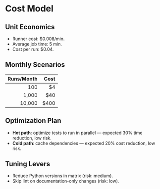 # Cost Model

## Unit Economics
- Runner cost: $0.008/min.
- Average job time: 5 min.
- Cost per run: $0.04.

## Monthly Scenarios
| Runs/Month | Cost |
|-----------:|-----:|
| 100        | $4   |
| 1,000      | $40  |
| 10,000     | $400 |

## Optimization Plan
- **Hot path**: optimize tests to run in parallel — expected 30% time reduction, low risk.
- **Cold path**: cache dependencies — expected 20% cost reduction, low risk.

## Tuning Levers
- Reduce Python versions in matrix (risk: medium).
- Skip lint on documentation-only changes (risk: low).
